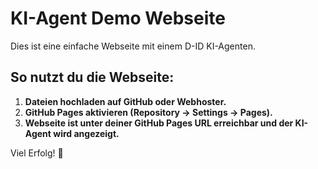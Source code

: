 # KI-Agent Demo Webseite

Dies ist eine einfache Webseite mit einem D-ID KI-Agenten.


<script
    type="module"
    src="https://agent.d-id.com/v1/index.js"
    data-name="did-agent"
    data-mode="fabio"
    data-client-key="Z29vZ2xlLW9hdXRoMnwxMDczMDg5MjE3MDg3NjIwODk1NTQ6cGI3Z1lzd3Y4T3FrcjNJb3FQM19Z"
    data-agent-id="agt_I5dmOb_6"
    data-monitor="true">
</script>
    

## So nutzt du die Webseite:

1. **Dateien hochladen auf GitHub oder Webhoster.**
2. **GitHub Pages aktivieren (Repository -> Settings -> Pages).**
3. **Webseite ist unter deiner GitHub Pages URL erreichbar und der KI-Agent wird angezeigt.**

Viel Erfolg! 🚀
